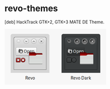 # revo-themes
[deb] HackTrack GTK+2, GTK+3 MATE DE Theme.  

![Screenshot](https://raw.githubusercontent.com/hacktrackgnulinux/revo-themes/main/screenshot.png)
